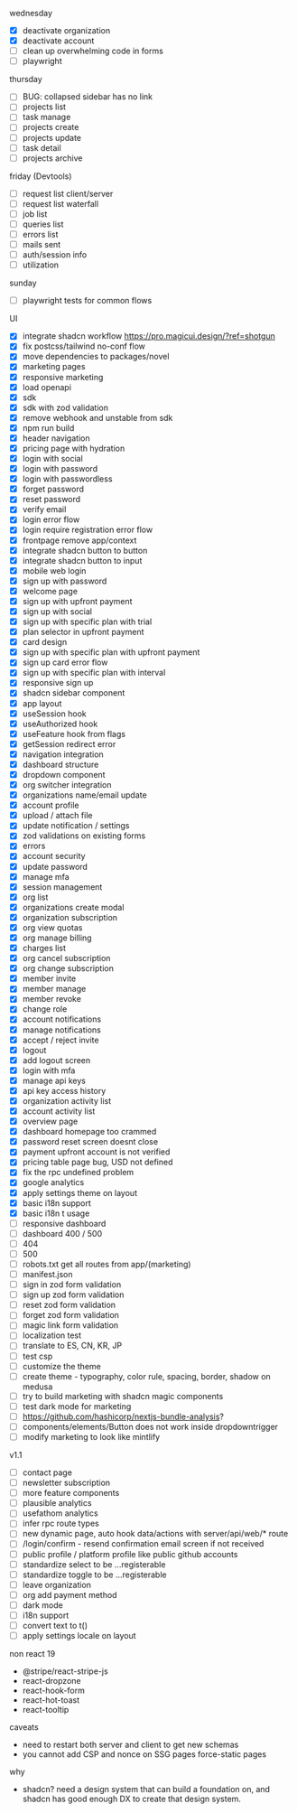 wednesday
- [x] deactivate organization
- [x] deactivate account
- [ ] clean up overwhelming code in forms
- [ ] playwright

thursday
- [ ] BUG: collapsed sidebar has no link
- [ ] projects list
- [ ] task manage
- [ ] projects create
- [ ] projects update
- [ ] task detail
- [ ] projects archive

friday (Devtools)
- [ ] request list client/server
- [ ] request list waterfall
- [ ] job list
- [ ] queries list
- [ ] errors list
- [ ] mails sent
- [ ] auth/session info
- [ ] utilization

sunday
- [ ] playwright tests for common flows

UI
- [x] integrate shadcn workflow https://pro.magicui.design/?ref=shotgun
- [x] fix postcss/tailwind no-conf flow
- [x] move dependencies to packages/novel
- [x] marketing pages
- [x] responsive marketing
- [x] load openapi
- [x] sdk
- [x] sdk with zod validation
- [x] remove webhook and unstable from sdk
- [x] npm run build
- [x] header navigation
- [x] pricing page with hydration
- [x] login with social
- [x] login with password
- [x] login with passwordless
- [x] forget password
- [x] reset password
- [x] verify email
- [x] login error flow
- [x] login require registration error flow
- [x] frontpage remove app/context
- [x] integrate shadcn button to button
- [x] integrate shadcn button to input
- [x] mobile web login
- [x] sign up with password
- [x] welcome page
- [x] sign up with upfront payment
- [x] sign up with social
- [x] sign up with specific plan with trial
- [x] plan selector in upfront payment
- [x] card design
- [x] sign up with specific plan with upfront payment
- [x] sign up card error flow
- [x] sign up with specific plan with interval
- [x] responsive sign up
- [x] shadcn sidebar component
- [x] app layout
- [x] useSession hook
- [x] useAuthorized hook
- [x] useFeature hook from flags
- [x] getSession redirect error
- [x] navigation integration
- [x] dashboard structure
- [x] dropdown component
- [x] org switcher integration
- [x] organizations name/email update
- [x] account profile
- [x] upload / attach file
- [x] update notification / settings
- [x] zod validations on existing forms
- [x] errors
- [x] account security
- [x] update password
- [x] manage mfa
- [x] session management
- [x] org list
- [x] organizations create modal
- [x] organization subscription
- [x] org view quotas
- [x] org manage billing
- [x] charges list
- [x] org cancel subscription
- [x] org change subscription
- [x] member invite
- [x] member manage
- [x] member revoke
- [x] change role
- [x] account notifications
- [x] manage notifications
- [x] accept / reject invite
- [x] logout
- [x] add logout screen
- [x] login with mfa
- [x] manage api keys
- [x] api key access history
- [x] organization activity list
- [x] account activity list
- [x] overview page
- [x] dashboard homepage too crammed
- [x] password reset screen doesnt close
- [x] payment upfront account is not verified
- [x] pricing table page bug, USD not defined
- [x] fix the rpc undefined problem
- [x] google analytics
- [x] apply settings theme on layout
- [x] basic i18n support
- [x] basic i18n t usage
- [ ] responsive dashboard
- [ ] dashboard 400 / 500
- [ ] 404
- [ ] 500
- [ ] robots.txt get all routes from app/(marketing)
- [ ] manifest.json
- [ ] sign in zod form validation
- [ ] sign up zod form validation
- [ ] reset zod form validation
- [ ] forget zod form validation
- [ ] magic link form validation
- [ ] localization test
- [ ] translate to ES, CN, KR, JP
- [ ] test csp
- [ ] customize the theme
- [ ] create theme - typography, color rule, spacing, border, shadow on medusa
- [ ] try to build marketing with shadcn magic components
- [ ] test dark mode for marketing
- [ ] https://github.com/hashicorp/nextjs-bundle-analysis?
- [ ] components/elements/Button does not work inside dropdowntrigger
- [ ] modify marketing to look like mintlify

v1.1
- [ ] contact page
- [ ] newsletter subscription
- [ ] more feature components
- [ ] plausible analytics
- [ ] usefathom analytics
- [ ] infer rpc route types
- [ ] new dynamic page, auto hook data/actions with server/api/web/* route
- [ ] /login/confirm - resend confirmation email screen if not received
- [ ] public profile / platform profile like public github accounts
- [ ] standardize select to be ...registerable
- [ ] standardize toggle to be ...registerable
- [ ] leave organization
- [ ] org add payment method
- [ ] dark mode
- [ ] i18n support
- [ ] convert text to t()
- [ ] apply settings locale on layout

non react 19
- @stripe/react-stripe-js
- react-dropzone
- react-hook-form
- react-hot-toast
- react-tooltip


caveats
- need to restart both server and client to get new schemas
- you cannot add CSP and nonce on SSG pages force-static pages

why
- shadcn? need a design system that can build a foundation on, and shadcn has
  good enough DX to create that design system.